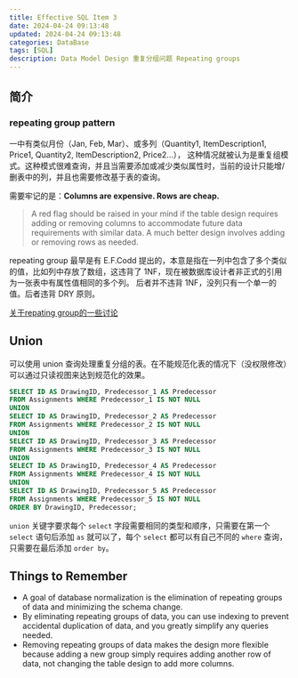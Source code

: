 ```yaml
---
title: Effective SQL Item 3
date: 2024-04-24 09:13:48
updated: 2024-04-24 09:13:48
categories: DataBase
tags: [SQL]
description: Data Model Design 重复分组问题 Repeating groups
---
```


## 简介
### repeating group pattern
一中有类似月份（Jan, Feb, Mar）、或多列（Quantity1, ItemDescription1, Price1, Quantity2, ItemDescription2, Price2...），
这种情况就被认为是重复组模式。这种模式很难查询，并且当需要添加或减少类似属性时，当前的设计只能增/删表中的列，并且也需要修改基于表的查询。

需要牢记的是：**Columns are expensive. Rows are cheap.**

>A red flag should be raised in your mind if the table design requires adding or removing columns to accommodate future data requirements with similar data. A much better design involves adding or removing rows as needed.

repeating group 最早是有 E.F.Codd 提出的，本意是指在一列中包含了多个类似的值，比如列中存放了数组，这违背了 1NF，现在被数据库设计者非正式的引用为一张表中有属性值相同的多个列。
后者并不违背 1NF，没列只有一个单一的值。后者违背 DRY 原则。

[关于repating group的一些讨论](https://stackoverflow.com/questions/23194292/normalization-what-does-repeating-groups-mean)

## Union
可以使用 union 查询处理重复分组的表。在不能规范化表的情况下（没权限修改）可以通过只读视图来达到规范化的效果。
```sql
SELECT ID AS DrawingID, Predecessor_1 AS Predecessor
FROM Assignments WHERE Predecessor_1 IS NOT NULL
UNION
SELECT ID AS DrawingID, Predecessor_2 AS Predecessor
FROM Assignments WHERE Predecessor_2 IS NOT NULL
UNION
SELECT ID AS DrawingID, Predecessor_3 AS Predecessor
FROM Assignments WHERE Predecessor_3 IS NOT NULL
UNION
SELECT ID AS DrawingID, Predecessor_4 AS Predecessor
FROM Assignments WHERE Predecessor_4 IS NOT NULL
UNION
SELECT ID AS DrawingID, Predecessor_5 AS Predecessor
FROM Assignments WHERE Predecessor_5 IS NOT NULL
ORDER BY DrawingID, Predecessor;
```

`union` 关键字要求每个 `select` 字段需要相同的类型和顺序，只需要在第一个 `select` 语句后添加 `as` 就可以了，每个 `select` 都可以有自己不同的 `where` 查询，
只需要在最后添加 `order by`。

## Things to Remember
- A goal of database normalization is the elimination of repeating groups of data and minimizing the schema change.
- By eliminating repeating groups of data, you can use indexing to prevent accidental duplication of data, and you greatly simplify any queries needed.
- Removing repeating groups of data makes the design more flexible because adding a new group simply requires adding another row of data, not changing the table design to add more columns.
